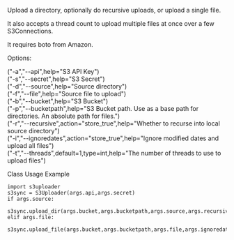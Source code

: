 Upload a directory, optionally do recursive uploads, or upload a single file.

It also accepts a thread count to upload multiple files at once over a few S3Connections.

It requires boto from Amazon.

Options:
 
("-a","--api",help="S3 API Key")    
("-s","--secret",help="S3 Secret")    
("-d","--source",help="Source directory")    
("-f","--file",help="Source file to upload")    
("-b","--bucket",help="S3 Bucket")    
("-p","--bucketpath",help="S3 Bucket path. Use as a base path for directories. An absolute path for files.")    
("-r","--recursive",action="store_true",help="Whether to recurse into local source directory")    
("-i","--ignoredates",action="store_true",help="Ignore modified dates and upload all files")    
("-t","--threads",default=1,type=int,help="The number of threads to use to upload files")    

Class Usage Example

    import s3uploader
    s3sync = S3Uploader(args.api,args.secret)
	if args.source:
		s3sync.upload_dir(args.bucket,args.bucketpath,args.source,args.recursive,args.threads,args.ignoredates)
	elif args.file:
		s3sync.upload_file(args.bucket,args.bucketpath,args.file,args.ignoredates)


